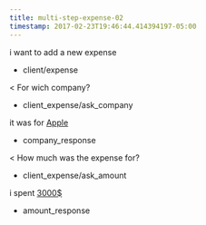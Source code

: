 ```yaml
---
title: multi-step-expense-02
timestamp: 2017-02-23T19:46:44.414394197-05:00
---
```


i want to add a new expense
* client/expense

< For wich company?
* client_expense/ask_company

it was for [Apple](company_name)
* company_response

< How much was the expense for?
* client_expense/ask_amount

i spent [3000$](amount_of_money)
* amount_response
